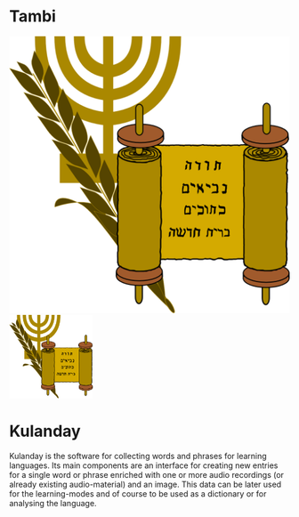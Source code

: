  <link rel="shortcut icon" type="image/x-icon" href="logo.ico">

# Tambi #
![logo](./logo2.png)
<img src="./logo2.png" alt="logo" width="150px" height="150px">

# Kulanday #

Kulanday is the software for collecting words and phrases for learning languages. Its main components are an interface for creating new entries for a single word or phrase enriched with one or more audio recordings (or already existing audio-material) and an image. This data can be later used for the learning-modes and of course to be used as a dictionary or for analysing the language.
